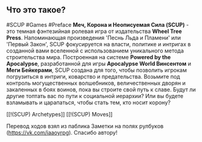 ## **Что это такое?**

#SCUP #Games #Preface 
**Меч, Корона и Неописуемая Сила (SCUP)** - это темная фэнтезийная ролевая игра от издательства **Wheel Tree Press**. Напоминающая произведения 'Песнь Льда и Пламени' или 'Первый Закон', SCUP фокусируется на власти, политике и интригах в созданной вами вселенной с использованием уникального метода строительства мира. Построенная на системе **Powered by the Apocalypse**, разработанной для игры **Apocalypse World Винсентом** и **Меги Бейкерами**, SCUP создана для того, чтобы позволить игрокам погрузиться в интриги, коварство и предательства. Возьмите под контроль могущественных волшебников, величественных дворян и закаленных в боях воинов, пока вы строите свой путь к славе. Будут ли другие топтать вас по пути к социальной иерархии? Или вы будете взламывать и царапаться, чтобы стать тем, кто носит корону?

[[!(SCUP) Archetypes]]
[[!(SCUP) Moves]]

Перевод ходов взял из паблика Заметки на полях рулбуков (https://vk.com/iaaoyrpg). Спасибо автору!